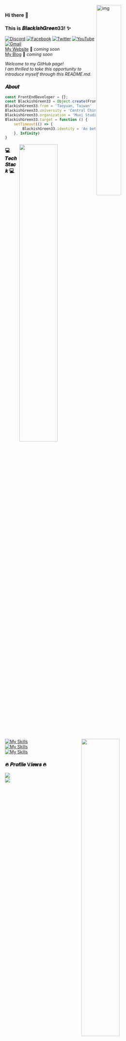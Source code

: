 <img align="right" alt="img" src="https://upload.cc/i1/2023/03/08/ZJ0lpa.jpg" width="40%" height="auto" />

### Hi there 👋 
### This is 𝑩𝒍𝒂𝒄𝒌𝒊𝒔𝒉𝑮𝒓𝒆𝒆𝒏33! ✨ 

[![Discord](https://img.shields.io/badge/Discord-%237289DA.svg?logo=discord&logoColor=white)](https://discord.gg/qFQuQvH) [![Facebook](https://img.shields.io/badge/Facebook-%231877F2.svg?logo=Facebook&logoColor=white)](https://facebook.com/blackishgreen.su) [![Twitter](https://img.shields.io/badge/Twitter-%231DA1F2.svg?logo=Twitter&logoColor=white)](https://twitter.com/BlackishGreen03) [![YouTube](https://img.shields.io/badge/YouTube-%23FF0000.svg?logo=YouTube&logoColor=white)](https://youtube.com/@BlackishGreen) [![Gmail](https://img.shields.io/badge/-Gmail-c14438?style=flat&logo=Gmail&logoColor=white)](s5460703@gmail.com)  
[My Website](https://bg-homepage.vercel.app/) 🚀 *coming soon*  
[My Blog](https://www.blackishgreen.link/) 🚀 *coming soon*

*Welcome to my GitHub page!*  
*I am thrilled to take this opportunity to introduce myself through this README.md.*

### 𝑨𝒃𝒐𝒖𝒕

```js
const FrontEndDeveloper = {};
const BlackishGreen33 = Object.create(FrontEndDeveloper)
BlackishGreen33.from = 'Taoyuan, Taiwan'
BlackishGreen33.university = 'Central China Normal University'
BlackishGreen33.organization = 'Muxi Studio'
BlackishGreen33.target = function () {
    setTimeout(() => {
        BlackishGreen33.identity = 'An better Full-stack engineer'
    }, Infinity)
}
```

<img width="50%" align="right" src="https://github-readme-stats.vercel.app/api/top-langs/?username=BlackishGreen33&layout=compact&theme=merko" />
<img width="50%" align="right" src="https://github-readme-stats.vercel.app/api?username=BlackishGreen33&show_icons=true&hide_border=true&theme=merko" />

### :computer: 𝑻𝒆𝒄𝒉 𝑺𝒕𝒂𝒄𝒌 :computer:
<p>

[![My Skills](https://skillicons.dev/icons?i=html,css,js,ts,c,cpp,cs)](https://skillicons.dev)
<br/>
[![My Skills](https://skillicons.dev/icons?i=py,nextjs,react,nodejs,electron,tailwind,sass)](https://skillicons.dev)
<br/>
[![My Skills](https://skillicons.dev/icons?i=webpack,docker,mysql,firebase,mongodb,unity,unreal)](https://skillicons.dev)

</p>

### 🔥 𝑷𝒓𝒐𝒇𝒊𝒍𝒆 V𝒊𝒆𝒘𝒔 🔥
![](https://count.getloli.com/get/@BlackishGreen33.github.readme)  
[![](https://visitcount.itsvg.in/api?id=ortonikc&icon=6&color=0)](https://visitcount.itsvg.in)
